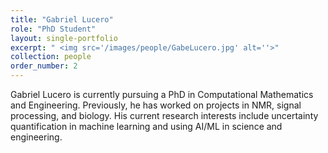```yaml
---
title: "Gabriel Lucero"
role: "PhD Student"
layout: single-portfolio
excerpt: " <img src='/images/people/GabeLucero.jpg' alt=''>"
collection: people
order_number: 2
---
```


Gabriel Lucero is currently pursuing a PhD in Computational Mathematics and Engineering. Previously, he has worked on projects in NMR, signal processing, and biology. His current research interests include uncertainty quantification in machine learning and using AI/ML in science and engineering.
